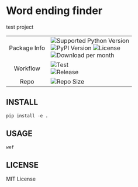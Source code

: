 # Word ending finder

test project

| | |
| :---: | :--- |
| Package Info | ![Supported Python Version](https://img.shields.io/pypi/pyversions/word_ending_finder?logo=python) <br> ![PyPI Version](https://img.shields.io/pypi/v/word_ending_finder?logo=pypi) ![License](https://img.shields.io/pypi/l/word_ending_finder?logo=github&color=blue) <br> ![Download per month](https://img.shields.io/pypi/dm/word_ending_finder) |
| Workflow | ![Test](https://github.com/absolutewinter/wordendingfinder/actions/workflows/python-package.yml/badge.svg) <br> ![Release](https://github.com/absolutewinter/wordendingfinder/actions/workflows/python-publish.yml/badge.svg) |
| Repo | ![Repo Size](https://img.shields.io/github/repo-size/absolutewinter/wordendingfinder) |


## INSTALL

```
pip install -e .
```

## USAGE

```
wef
```

## LICENSE

MIT License